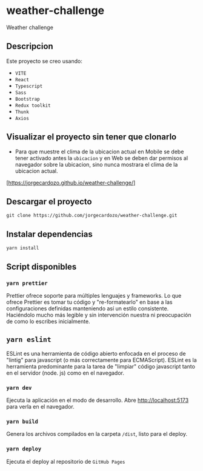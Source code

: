 # weather-challenge
Weather challenge

## Descripcion

Este proyecto se creo usando: 
- `VITE`
- `React`
- `Typescript`
- `Sass`
- `Bootstrap`
- `Redux toolkit`
- `Thunk`
- `Axios`

## Visualizar el proyecto sin tener que clonarlo

- Para que muestre el clima de la ubicacion actual en Mobile se debe tener activado antes la `ubicacion` y en Web se deben dar permisos al navegador sobre la ubicacion, sino nunca mostrara el clima de la ubicacion actual.

[https://jorgecardozo.github.io/weather-challenge/]

## Descargar el proyecto

`git clone https://github.com/jorgecardozo/weather-challenge.git`

## Instalar dependencias

`yarn install`

## Script disponibles

### `yarn prettier`

Prettier ofrece soporte para múltiples lenguajes y frameworks. 
Lo que ofrece Prettier es tomar tu código y "re-formatearlo" en base a las configuraciones definidas manteniendo así un estilo consistente. 
Haciéndolo mucho más legible y sin intervención nuestra ni preocupación de como lo escribes inicialmente.

## `yarn eslint`

ESLint es una herramienta de código abierto enfocada en el proceso de "lintig" para javascript (o más correctamente para ECMAScript). 
ESLint es la herramienta predominante para la tarea de "limpiar" código javascript tanto en el servidor (node. js) como en el navegador.

### `yarn dev`

Ejecuta la aplicación en el modo de desarrollo.
Abre [http://localhost:5173](http://localhost:5173) para verla en el navegador.

### `yarn build`

Genera los archivos compilados en la carpeta `/dist`, listo para el deploy.

### `yarn deploy`

Ejecuta el deploy al repositorio de `GitHub Pages`


